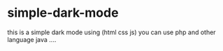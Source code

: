 # simple-dark-mode
this is a simple dark mode using (html css js) you can use php and other language java ....
